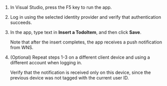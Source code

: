 
1. In Visual Studio, press the F5 key to run the app.

2. Log in using the selected identity provider and verify that authentication succeeds. 

3. In the app, type text in **Insert a TodoItem**, and then click **Save**.

    Note that after the insert completes, the app receives a push notification from WNS.

4. (Optional) Repeat steps 1-3 on a different client device and using a different account when logging in.  

    Verify that the notification is received only on this device, since the previous device was not tagged with the current user ID. 

